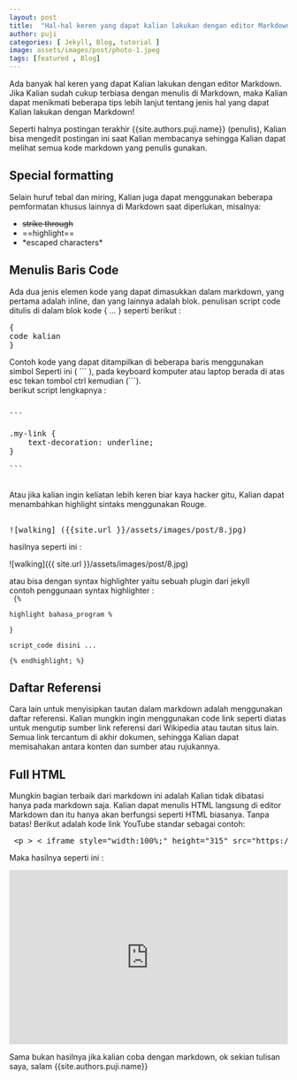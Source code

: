 ```yaml
---
layout: post
title:  "Hal-hal keren yang dapat kalian lakukan dengan editor Markdown"
author: puji
categories: [ Jekyll, Blog, tutorial ]
image: assets/images/post/photo-1.jpeg
tags: [featured , Blog]
---
```


Ada banyak hal keren yang dapat Kalian lakukan dengan editor Markdown. Jika Kalian sudah cukup terbiasa dengan menulis di Markdown, maka Kalian dapat menikmati beberapa tips lebih lanjut tentang jenis hal yang dapat Kalian lakukan dengan Markdown!

Seperti halnya postingan terakhir {{site.authors.puji.name}} (penulis), Kalian bisa mengedit postingan ini saat Kalian membacanya sehingga Kalian dapat melihat semua kode markdown yang penulis gunakan.


## Special formatting

Selain huruf tebal dan miring, Kalian juga dapat menggunakan beberapa pemformatan khusus lainnya di Markdown saat diperlukan, misalnya:

+ ~~strike through~~
+ ==highlight==
+ \*escaped characters\*


## Menulis Baris Code

Ada dua jenis elemen kode yang dapat dimasukkan dalam markdown, 
yang pertama adalah inline, dan yang lainnya adalah blok. penulisan script code ditulis di dalam blok kode &#123; ... &#125; seperti berikut :

<pre>
&#123;
code kalian
&#125;
</pre>

Contoh kode yang dapat ditampilkan di beberapa baris menggunakan simbol 
Seperti ini ( &#96;&#96;&#96; ), pada keyboard komputer atau laptop berada di atas esc tekan tombol ctrl kemudian (&#96;&#96;&#96;).  
berikut script lengkapnya :

<pre>

&#96;&#96;&#96;

.my-link &#123;
    text-decoration: underline;
&#125;

&#96;&#96;&#96;

</pre>

Atau jika kalian ingin keliatan lebih keren biar kaya hacker gitu, Kalian dapat menambahkan highlight sintaks menggunakan Rouge.

<pre>

&#33;&#91;walking&#93; &#40;&#123;&#123;site.url &#125;&#125;/assets/images/post/8.jpg&#41;
</pre>  

hasilnya seperti ini :  

![walking]({{ site.url }}/assets/images/post/8.jpg)  

atau bisa dengan syntax highlighter yaitu sebuah plugin dari jekyll  
contoh penggunaan syntax highlighter :  
<code>
&#123;&percnt;  
highlight bahasa_program &percnt;  
&#125;  
script_code disini ...  
&#123;&percnt; endhighlight; &percnt;&#125;
</code>  

## Daftar Referensi

Cara lain untuk menyisipkan tautan dalam markdown adalah menggunakan daftar referensi. Kalian mungkin ingin menggunakan code link seperti diatas untuk mengutip sumber link referensi dari Wikipedia atau tautan situs lain.  
Semua link tercantum di akhir dokumen, sehingga Kalian dapat memisahakan antara konten dan sumber atau rujukannya.

## Full HTML

Mungkin bagian terbaik dari markdown ini adalah Kalian tidak dibatasi hanya pada markdown saja. Kalian dapat menulis HTML langsung di editor Markdown dan itu hanya akan berfungsi seperti HTML biasanya. Tanpa batas! Berikut adalah kode link YouTube standar sebagai contoh:

<pre>
 &lt;p &gt; &lt; iframe style="width:100%;" height="315" src="https://www.youtube.com/embed/Cniqsc9QfDo?rel=0&amp;showinfo=0" frameborder="0" allowfullscreen &gt; &lt;&#47;iframe &gt; &lt;&#47;p&gt;
</pre>  

Maka hasilnya seperti ini :  

<p><iframe style="width:100%;" height="315" src="https://www.youtube.com/embed/Cniqsc9QfDo?rel=0&amp;showinfo=0" frameborder="0" allowfullscreen></iframe></p>

Sama bukan hasilnya jika.kalian coba dengan markdown, ok sekian tulisan saya, salam {{site.authors.puji.name}}
